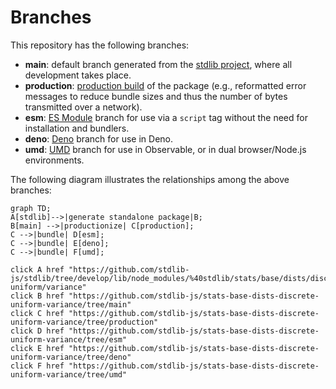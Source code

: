 <!--

@license Apache-2.0

Copyright (c) 2022 The Stdlib Authors.

Licensed under the Apache License, Version 2.0 (the "License");
you may not use this file except in compliance with the License.
You may obtain a copy of the License at

    http://www.apache.org/licenses/LICENSE-2.0

Unless required by applicable law or agreed to in writing, software
distributed under the License is distributed on an "AS IS" BASIS,
WITHOUT WARRANTIES OR CONDITIONS OF ANY KIND, either express or implied.
See the License for the specific language governing permissions and
limitations under the License.

-->

# Branches

This repository has the following branches:

-   **main**: default branch generated from the [stdlib project][stdlib-url], where all development takes place.
-   **production**: [production build][production-url] of the package (e.g., reformatted error messages to reduce bundle sizes and thus the number of bytes transmitted over a network).
-   **esm**: [ES Module][esm-url] branch for use via a `script` tag without the need for installation and bundlers.
-   **deno**: [Deno][deno-url] branch for use in Deno.
-   **umd**: [UMD][umd-url] branch for use in Observable, or in dual browser/Node.js environments.

The following diagram illustrates the relationships among the above branches:

```mermaid
graph TD;
A[stdlib]-->|generate standalone package|B;
B[main] -->|productionize| C[production];
C -->|bundle| D[esm];
C -->|bundle| E[deno];
C -->|bundle| F[umd];

click A href "https://github.com/stdlib-js/stdlib/tree/develop/lib/node_modules/%40stdlib/stats/base/dists/discrete-uniform/variance"
click B href "https://github.com/stdlib-js/stats-base-dists-discrete-uniform-variance/tree/main"
click C href "https://github.com/stdlib-js/stats-base-dists-discrete-uniform-variance/tree/production"
click D href "https://github.com/stdlib-js/stats-base-dists-discrete-uniform-variance/tree/esm"
click E href "https://github.com/stdlib-js/stats-base-dists-discrete-uniform-variance/tree/deno"
click F href "https://github.com/stdlib-js/stats-base-dists-discrete-uniform-variance/tree/umd"
```

[stdlib-url]: https://github.com/stdlib-js/stdlib/tree/develop/lib/node_modules/%40stdlib/stats/base/dists/discrete-uniform/variance
[production-url]: https://github.com/stdlib-js/stats-base-dists-discrete-uniform-variance/tree/production
[deno-url]: https://github.com/stdlib-js/stats-base-dists-discrete-uniform-variance/tree/deno
[umd-url]: https://github.com/stdlib-js/stats-base-dists-discrete-uniform-variance/tree/umd
[esm-url]: https://github.com/stdlib-js/stats-base-dists-discrete-uniform-variance/tree/esm